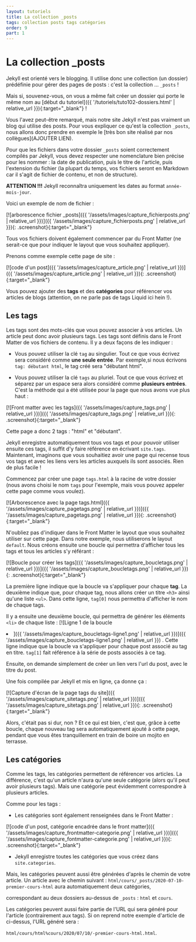 ```yaml
---
layout: tutoriels
title: La collection _posts
tags: collection posts tags catégories
order: 9
part: 1
---
```




# La collection _posts
Jekyll est orienté vers le blogging. Il utilise donc une collection (un dossier) prédéfinie pour gérer des pages de posts : c'est la collection ... `_posts` ! 

Mais si, souvenez-vous, on vous a même fait créer un dossier qui porte le même nom au [début du tutoriel]({{ '/tutoriels/tuto102-dossiers.html' | relative_url }}){:target="_blank"} ! 

Vous l'avez peut-être remarqué, mais notre site Jekyll n'est pas vraiment un blog qui utilise des posts. Pour vous expliquer ce qu'est la collection `_posts`, nous allons donc prendre en exemple le [très bon site réalisé par nos collègues](AJOUTER LIEN). 

Pour que les fichiers dans votre dossier `_posts` soient correctement compilés par Jekyll, vous devez respecter une nomenclature bien précise pour les nommer : la date de publication, puis le titre de l'article, puis l'extension du fichier (la plupart du temps, vos fichiers seront en Markdown car il s'agit de fichier de contenu, et non de structure). 

**ATTENTION !!!** Jekyll reconnaîtra uniquement les dates au format `année-mois-jour`. 

Voici un exemple de nom de fichier :

[![arborescence fichier _posts]({{ '/assets/images/capture_fichierposts.png' | relative_url }})]({{ '/assets/images/capture_fichierposts.png' | relative_url }}){: .screenshot}{:target="_blank"}

Tous vos fichiers doivent également commencer par du Front Matter (ne serait-ce que pour indiquer le layout que vous souhaitez appliquer). 

Prenons comme exemple cette page de site :

[![code d'un post]({{ '/assets/images/capture_article.png' | relative_url }})]({{ '/assets/images/capture_article.png' | relative_url }}){: .screenshot}{:target="_blank"}

Vous pouvez ajouter des **tags** et des **catégories** pour référencer vos articles de blogs (attention, on ne parle pas de tags Liquid ici hein !).

## Les tags

Les tags sont des mots-clés que vous pouvez associer à vos articles. Un article peut donc avoir plusieurs tags. 
Les tags sont définis dans le Front Matter de vos fichiers de contenu. Il y a deux façons de les indiquer :
- Vous pouvez utiliser la clé `tag`  au singulier. Tout ce que vous écrivez sera considéré comme **une seule entrée**. Par exemple,si nous écrivons `tag: débutant html`, le tag créé sera "débutant html". 

- Vous pouvez utiliser  la clé `tags` au pluriel. Tout ce que vous écrivez et séparez par un espace sera alors considéré comme **plusieurs entrées**. C'est la méthode qui a été utilisée pour la page que nous avons vue plus haut :

[![Front matter avec les tags]({{ '/assets/images/capture_tags.png' | relative_url }})]({{ '/assets/images/capture_tags.png' | relative_url }}){: .screenshot}{:target="_blank"}

Cette page a donc 2 tags : "html" et "débutant".

Jekyll enregistre automatiquement tous vos tags et pour pouvoir utiliser ensuite ces tags, il suffit d'y faire référence en écrivant `site.tags`. 
Maintenant, imaginons que vous souhaitiez avoir une page qui recense tous vos tags et avec les liens vers les articles auxquels ils sont associés. Rien de plus facile !

Commencez par créer une page `tags.html` à la racine de votre dossier (nous avons choisi le nom `tags` pour l'exemple, mais vous pouvez appeler cette page comme vous voulez).

[![Arborescence avec la page tags.html]({{ '/assets/images/capture_pagetags.png' | relative_url }})]({{ '/assets/images/capture_pagetags.png' | relative_url }}){: .screenshot}{:target="_blank"}

N'oubliez pas d'indiquer dans le Front Matter le layout que vous souhaitez utiliser sur cette page. Dans notre exemple, nous utiliserons le layout `default`.
Nous créons ensuite une boucle qui permettra d'afficher tous les tags et tous les articles s'y référant :

[![Boucle pour créer les tags]({{ '/assets/images/capture_boucletags.png' | relative_url }})]({{ '/assets/images/capture_boucletags.png' | relative_url }}){: .screenshot}{:target="_blank"}

La première ligne indique que la boucle va s'appliquer pour chaque **tag**. 
La deuxième indique que, pour chaque tag, nous allons créer un titre `<h3>` ainsi qu'une liste `<ul>`. Dans cette ligne, `tag[0]` nous permettra d'afficher le nom de chaque tags.

Il y a ensuite une deuxième boucle, qui permettra de générer les éléments `<li>` de chaque liste : [![Ligne 1 de la boucle <li>]({{ '/assets/images/capture_boucletags-ligne1.png' | relative_url }})]({{ '/assets/images/capture_boucletags-ligne1.png' | relative_url }}) . Cette ligne indique que la boucle va s'appliquer pour chaque post associé au tag en titre.  `tag[1]` fait référence à la série de posts associés à ce tag.

Ensuite, on demande simplement de créer un lien vers l'url du post, avec le titre du post. 

Une fois compilée par Jekyll et mis en ligne, ça donne ça :

[![Capture d'écran de la page tags du site]({{ '/assets/images/capture_sitetags.png' | relative_url }})]({{ '/assets/images/capture_sitetags.png' | relative_url }}){: .screenshot}{:target="_blank"}

Alors, c'était pas si dur, non ? Et ce qui est bien, c'est que, grâce à cette boucle, chaque nouveau tag sera automatiquement ajouté à cette page, pendant que vous êtes tranquillement en train de boire un mojito en terrasse. 

## Les catégories
Comme les tags, les catégories permettent de référencer vos articles. La différence, c'est qu'un article n'aura qu'une seule catégorie (alors qu'il peut avoir plusieurs tags). Mais une catégorie peut évidemment correspondre à plusieurs articles.

Comme pour les tags :
- Les catégories sont également renseignées dans le Front Matter :

[![code d'un post, catégorie encadrée dans le front matter]({{ '/assets/images/capture_frontmatter-categorie.png' | relative_url }})]({{ '/assets/images/capture_fontmatter-categorie.png' | relative_url }}){: .screenshot}{:target="_blank"}

- Jekyll enregistre toutes les catégories que vous créez dans `site.categories`.

Mais, les catégories peuvent aussi être générées d'après le chemin de votre article. 
Un article avec le chemin suivant : `html/cours/_posts/2020-07-10-premier-cours-html` aura automatiquement deux catégories,

correspondant au deux dossiers au-dessus de `_posts` : `html` et `cours`. 

Les catégories peuvent aussi faire partie de l'URL qui sera généré pour l'article (contrairement aux tags). Si on reprend notre exemple d'article de ci-dessus, l'URL généré sera : 

`html/cours/html%cours/2020/07/10/-premier-cours-html.html`.